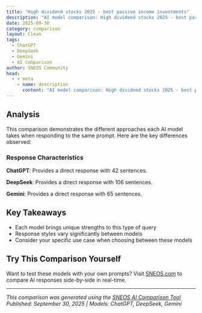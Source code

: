 ```yaml
---
title: "High dividend stocks 2025 - best passive income investments"
description: "AI model comparison: High dividend stocks 2025 - best passive income investments..."
date: 2025-09-30
category: comparison
layout: Clean
tags:
  - ChatGPT
  - DeepSeek
  - Gemini
  - AI Comparison
author: SNEOS Community
head:
  - - meta
    - name: description
      content: "AI model comparison: High dividend stocks 2025 - best passive income investments..."
---
```


<ChatComparison
  title="High dividend stocks 2025 - best passive income investments"
  prompt="High dividend stocks 2025 - best passive income investments"
  :responses='{
    "ChatGPT": "Investing in high dividend stocks can be an excellent way to generate passive income. For 2025, here are some key points and suggestions to consider when looking for the best high dividend stocks and passive income investments:\n\n### What to Look For in High Dividend Stocks\n1. **Dividend Yield:** A higher yield means more income, but extremely high yields can sometimes indicate risk.\n2. **Dividend Growth:** Companies that consistently increase dividends over time are preferable.\n3. **Payout Ratio:** This shows the percentage of earnings paid out as dividends. A sustainable payout ratio is typically under 70%.\n4. **Financial Health:** Look for companies with strong balance sheets and stable earnings.\n5. **Industry Stability:** Utilities, consumer staples, real estate investment trusts (REITs), and telecommunications often provide steady dividends.\n\n### Top High Dividend Stocks to Consider for 2025\n(Note: Always perform your own research or consult a financial advisor.)\n\n1. **AT\u0026T Inc. (T)**\n   - Sector: Telecommunications\n   - Dividend Yield: Around 6-7%\n   - Notes: High yield and steady telecom demand, though consider company-specific risks.\n\n2. **Pfizer Inc. (PFE)**\n   - Sector: Healthcare\n   - Dividend Yield: ~3.5-4%\n   - Notes: Strong pharma pipeline and consistent dividends.\n\n3. **Real Estate Investment Trusts (REITs)**\n   - Examples: Realty Income Corporation (O), Vanguard Real Estate ETF (VNQ)\n   - Dividend Yield: Typically 4-6%\n   - Notes: REITs must pay out most profit as dividends, resulting in attractive yields.\n\n4. **Exxon Mobil Corporation (XOM)**\n   - Sector: Energy\n   - Dividend Yield: ~3-4%\n   - Notes: Stable dividends backed by cash flow from oil \u0026 gas.\n\n5. **Johnson \u0026 Johnson (JNJ)**\n   - Sector: Healthcare\n   - Dividend Yield: ~2.5-3%\n   - Notes: Dividend aristocrat with steady growth.\n\n6. **Procter \u0026 Gamble (PG)**\n   - Sector: Consumer Staples\n   - Dividend Yield: ~2.5-3%\n   - Notes: Strong brand portfolio with reliable dividends.\n\n### Dividend ETFs for Diversification\n- **Vanguard High Dividend Yield ETF (VYM)**\n- **Schwab U.S. Dividend Equity ETF (SCHD)**\n- **iShares Select Dividend ETF (DVY)**\n\nThese ETFs offer diversified exposure to multiple dividend-paying stocks and can reduce company-specific risk.\n\n### Other Passive Income Investments\n- **Preferred Stocks:** Often higher dividend yields than common stocks.\n- **Bonds or Bond ETFs:** Provide fixed income but generally lower yields.\n- **Dividend Growth Stocks:** Lower yield but with growth potential and increasing dividends.\n- **Business Development Companies (BDCs):** Higher yields but higher risk.\n\n### Final Tips\n- Diversify your dividend portfolio across sectors.\n- Reinvest dividends to compound growth.\n- Monitor payout ratios and company performance regularly.\n- Consider tax implications of dividend income in your jurisdiction.\n\nIf you\u0027d like, I can provide a tailored list based on your investment amount, risk tolerance, and goals.",
    "DeepSeek": "Of course. This is an excellent question for investors looking ahead. Predicting the \u0022best\u0022 stocks for 2025 involves analyzing current trends, company fundamentals, and economic forecasts.\n\nHere is a comprehensive guide to high-dividend stocks for 2025, focusing on building durable passive income.\n\n### **Important Disclaimer: First, The Foundation**\n\n*   **Not Financial Advice:** This is for educational and informational purposes only. You must conduct your own research or consult a financial advisor before investing.\n*   **Total Return is Key:** Don\u0027t chase yield blindly. A very high yield can be a sign of distress (a \u0022dividend trap\u0022). The best investments offer a combination of a solid yield and the potential for stock price appreciation (**Total Return = Dividend Income \u002B Capital Gains**).\n*   **Dividend Safety Matters:** Can the company afford to keep paying and growing its dividend? We look at metrics like **payout ratio** (dividends per share / earnings per share) and **free cash flow**.\n\n---\n\n### **Top Sectors \u0026 Themes for 2025 High-Dividend Stocks**\n\nHere are the sectors and investment themes that are well-positioned for 2025, with specific company examples (as of late 2023/early 2024).\n\n#### **1. The \u0022Steady Eddies\u0022: Blue-Chip Dividend Aristocrats \u0026 Kings**\n\nThese companies have a proven track record of raising dividends for 25\u002B years (Aristocrats) or 50\u002B years (Kings). They are typically resilient during economic downturns.\n\n*   **Johnson \u0026 Johnson (JNJ):**\n    *   **Sector:** Healthcare.\n    *   **Thesis:** A massive, diversified healthcare giant with pharmaceuticals, medtech, and consumer health. Healthcare is defensive (people need medicine regardless of the economy). Its AAA credit rating is a sign of supreme financial health.\n    *   **Key Metric:** Over 60 consecutive years of dividend increases.\n\n*   **Procter \u0026 Gamble (PG):**\n    *   **Sector:** Consumer Staples.\n    *   **Thesis:** Sells essential everyday products (Tide, Pampers, Gillette). Demand is incredibly stable, providing reliable cash flow to fund dividends.\n    *   **Key Metric:** Over 65 consecutive years of dividend increases.\n\n*   **3M (MMM):**\n    *   **Sector:** Industrial Conglomerate.\n    *   **Thesis:** While facing some legal headwinds, 3M is a classic dividend king with a massive global footprint. Its high yield is attractive, but investors should monitor its liability management.\n    *   **Key Metric:** Over 60 consecutive years of dividend increases; very high yield.\n\n#### **2. The Cash Flow Machines: Energy Infrastructure (MLPs \u0026 Midstream)**\n\nThese companies operate the \u0022toll roads\u0022 of the energy sector\u2014pipelines and storage facilities. They are not as sensitive to oil prices as producers because they get paid based on volume.\n\n*   **Enterprise Products Partners (EPD):**\n    *   **Sector:** Energy Midstream (MLP).\n    *   **Thesis:** One of the largest and most respected midstream players. It has a stellar balance sheet and generates enormous, stable cash flow. It has consistently raised its distribution for over 25 years.\n    *   **Key Metric:** High distribution coverage ratio (pays out less cash than it earns).\n\n*   **Energy Transfer (ET):**\n    *   **Sector:** Energy Midstream (MLP).\n    *   **Thesis:** A giant in the pipeline network with a very high yield. The company has been focused on debt reduction and has significant growth projects coming online.\n    *   **Note:** MLPs issue a K-1 tax form, which can be more complex than the 1099 form from regular stocks.\n\n#### **3. The Interest Rate Beneficiaries: Financials \u0026 Insurance**\n\nWith interest rates expected to remain \u0022higher for longer\u0022 into 2025, these companies earn more on their cash and investments.\n\n*   **JPMorgan Chase (JPM):**\n    *   **Sector:** Financials (Banking).\n    *   **Thesis:** The premier U.S. bank. It benefits from higher net interest income, has a strong balance sheet, and consistently buys back stock and pays a growing dividend.\n    *   **Key Metric:** Strong capital levels and a reasonable payout ratio.\n\n*   **Prudential Financial (PRU):**\n    *   **Sector:** Insurance.\n    *   **Thesis:** As a life insurer and asset manager, Prudential earns more on its massive investment portfolio when interest rates are high. This supports a very attractive dividend yield.\n    *   **Key Metric:** Look for growth in book value and earnings.\n\n#### **4. The Real Estate Play: REITs (Real Estate Investment Trusts)**\n\nREITs are required by law to pay out at least 90% of taxable income as dividends. Focus on sectors with strong underlying demand.\n\n*   **Realty Income (O):**\n    *   **Sector:** REIT (Retail).\n    *   **Thesis:** The \u0022Monthly Dividend Company.\u0022 It owns single-tenant, net-lease properties leased to high-quality tenants (e.g., Walgreens, Dollar General). Its leases often have built-in rent escalators, providing inflation-protected income.\n    *   **Key Metric:** AFFO (Adjusted Funds From Operations) payout ratio.\n\n*   **Prologis (PLD):**\n    *   **Sector:** REIT (Industrial/Logistics).\n    *   **Thesis:** The global leader in logistics real estate. It owns warehouses and distribution centers that are critical for e-commerce. Demand remains robust.\n    *   **Key Metric:** High occupancy rates and rental growth.\n\n---\n\n### **How to Build Your Passive Income Portfolio for 2025**\n\nInstead of just picking individual stocks, consider this layered approach for diversification and risk management.\n\n#### **Layer 1: The Core - Diversified ETFs and Funds**\nThis is the easiest and safest way to start. You get instant diversification across dozens or hundreds of high-dividend stocks.\n\n*   **Vanguard High Dividend Yield ETF (VYM):** Tracks a broad index of U.S. companies with higher-than-average dividend yields. Low cost and diversified.\n*   **Schwab U.S. Dividend Equity ETF (SCHD):** A very popular ETF that tracks the Dow Jones U.S. Dividend 100 Index. It has a focus on quality, screening for companies with strong fundamentals and a history of dividend payments.\n*   **iShares Select Dividend ETF (DVY):** Another strong option focusing on high-dividend U.S. stocks.\n\n#### **Layer 2: The Satellite - Strategic Sector ETFs**\nUse these to overweight sectors you believe in for 2025.\n\n*   **Energy Select Sector SPDR Fund (XLE):** For broad exposure to the energy sector, including Chevron and ExxonMobil.\n*   **Real Estate Select Sector SPDR Fund (XLRE):** For broad exposure to real estate via REITs.\n\n#### **Layer 3: The Tactical - Individual Stocks**\nOnce you have a core foundation, you can add individual stocks from the list above to tilt your portfolio towards your highest-conviction ideas or to slightly boost your overall yield.\n\n---\n\n### **Key Metrics to Research for ANY High-Dividend Stock**\n\nBefore you buy any stock for 2025, check these metrics:\n\n1.  **Dividend Yield:** (Annual Dividend / Share Price). Is it sustainable, or is it a trap?\n2.  **Payout Ratio:** (Dividends / Earnings). For most stocks, look for below 60-70%. For REITs, use **AFFO Payout Ratio** (should be under 90% for safety).\n3.  **Debt-to-Equity (D/E) Ratio:** How leveraged is the company? Lower is generally safer.\n4.  **Dividend Growth History:** A long track record of annual increases is a very positive sign.\n5.  **Free Cash Flow:** The lifeblood of dividend payments. Is the company generating enough cash to cover the dividend and reinvest in the business?\n\n### **Final Outlook for 2025**\n\nThe landscape for 2025 looks favorable for income investors. A potential \u0022higher for longer\u0022 interest rate environment and a possible economic slowdown should continue to make reliable, income-generating assets attractive. By focusing on **quality, diversification, and dividend safety**, you can build a portfolio designed to generate passive income not just in 2025, but for many years to come.\n\n**Start your research today, and always invest with a long-term perspective.**",
    "Gemini": "Okay, let\u0027s talk about high-dividend stocks for potential passive income in 2025.  It\u0027s important to remember that **I cannot give financial advice.**  This is for informational purposes only, and you should do your own thorough research and consult with a qualified financial advisor before making any investment decisions.  Dividend investing involves risks, and past performance is not indicative of future results.\n\n**Key Considerations for High-Dividend Stocks (General Principles):**\n\n*   **Dividend Yield vs. Dividend Safety:** A high dividend yield can be tempting, but it\u0027s crucial to ensure the company can sustain those payouts. A very high yield *could* signal that the market believes the dividend is at risk of being cut.\n*   **Payout Ratio:**  This is the percentage of a company\u0027s earnings paid out as dividends. A high payout ratio (e.g., above 80% or 90%) might indicate the company has limited room to grow the dividend or invest in its business.\n*   **Financial Health:** Look for companies with strong balance sheets (low debt, healthy cash flow) and consistent profitability.\n*   **Industry Outlook:** Consider the industry the company operates in. Is it growing, stable, or declining? Companies in declining industries may struggle to maintain their dividends.\n*   **Dividend Growth History:** A history of increasing dividends is a positive sign. Look for companies that have consistently raised their dividends over time (dividend aristocrats or dividend kings).\n*   **Diversification:**  Don\u0027t put all your eggs in one basket. Diversify your dividend stock portfolio across different sectors and industries to reduce risk.\n*   **Tax Implications:** Dividends are generally taxable, so consider the tax implications of your investment strategy.  Consult with a tax professional.\n\n**Sectors and Types of Companies Often Associated with High Dividends (for research purposes, not recommendations):**\n\n*   **Real Estate Investment Trusts (REITs):** REITs are required to distribute a large portion of their taxable income to shareholders as dividends, making them a popular choice for income investors.  However, they can be sensitive to interest rate changes.\n*   **Utilities:**  Utilities (e.g., electric, gas, water) are often considered stable and reliable dividend payers because they provide essential services.\n*   **Energy Companies:** Some energy companies, particularly those in the midstream (pipeline) sector, pay high dividends. However, the energy sector can be volatile.\n*   **Financial Companies:**  Some banks and insurance companies pay attractive dividends.\n*   **Telecommunications:**  Telecom companies often generate steady cash flow and pay dividends.\n*   **Consumer Staples:** Companies that sell essential goods (e.g., food, household products) tend to be more resilient during economic downturns.\n*   **Master Limited Partnerships (MLPs):**  Primarily in the energy sector (pipelines, storage), MLPs pass through income to investors.  They have complex tax implications (K-1 forms).\n\n**Finding Potential High-Dividend Stocks for 2025 (Research Steps - Not Recommendations):**\n\n1.  **Use Stock Screeners:** Reputable financial websites (e.g., Yahoo Finance, Google Finance, Finviz, Bloomberg) offer stock screeners that allow you to filter stocks based on dividend yield, payout ratio, market capitalization, and other financial metrics.\n2.  **Research Dividend Aristocrats/Kings:**  These are companies that have increased their dividends for at least 25 or 50 consecutive years, respectively.  This doesn\u0027t guarantee future performance, but it indicates a strong commitment to dividend payments.\n3.  **Analyze Company Financials:**  Once you\u0027ve identified some potential candidates, carefully review their financial statements (balance sheets, income statements, cash flow statements) to assess their financial health and ability to sustain their dividends.\n4.  **Read Analyst Reports:**  Analysts who follow these companies often provide valuable insights into their prospects.\n5.  **Stay Informed:**  Keep up-to-date on company news, industry trends, and economic developments that could affect dividend payments.\n\n**Example of a screening search (for educational purposes, not a recommendation):**\n\n*   On a stock screener, you might search for:\n    *   Dividend yield:  Greater than 3% (adjust this based on your risk tolerance)\n    *   Payout ratio:  Less than 70% (to ensure the dividend is sustainable)\n    *   Market capitalization:  Greater than $5 billion (to focus on larger, more established companies)\n    *   Positive Earnings Growth (over the last year)\n\n**Warning:**  Avoid \u0022yield traps.\u0022  A yield trap is a stock with a high dividend yield that is unsustainable.  The company\u0027s financial condition is deteriorating, and the dividend is likely to be cut, causing the stock price to plummet.\n\n**Important Considerations for 2025:**\n\n*   **Interest Rate Environment:** Interest rates significantly impact dividend stocks, especially REITs and utilities. Higher rates can make bonds more attractive, potentially reducing demand for dividend stocks. The Federal Reserve\u0027s policies will be crucial.\n*   **Inflation:** Inflation can erode the purchasing power of dividends. Companies need to be able to pass on rising costs to consumers to maintain profitability and dividend payouts.\n*   **Economic Growth:** A strong economy generally supports corporate profits and dividend growth. However, a recession could lead to dividend cuts.\n*   **Geopolitical Risks:** Global events can impact markets and individual companies.\n\n**Disclaimer:** *I am an AI chatbot and cannot provide financial advice. This information is for educational purposes only. Investing in stocks involves risks, including the potential loss of principal. Always conduct thorough research and consult with a qualified financial advisor before making any investment decisions.*\n\nIn summary, finding the \u0022best\u0022 high-dividend stocks for 2025 requires careful research, analysis, and consideration of your individual investment goals and risk tolerance. Good luck with your research!\n"
  }'
  published-date="22:46"
/>

## Analysis

This comparison demonstrates the different approaches each AI model takes when responding to the same prompt. Here are the key differences observed:

### Response Characteristics

**ChatGPT**: Provides a direct response with 42 sentences. 

**DeepSeek**: Provides a direct response with 106 sentences. 

**Gemini**: Provides a direct response with 65 sentences. 

## Key Takeaways

- Each model brings unique strengths to this type of query
- Response styles vary significantly between models
- Consider your specific use case when choosing between these models

## Try This Comparison Yourself

Want to test these models with your own prompts? Visit [SNEOS.com](https://sneos.com) to compare AI responses side-by-side in real-time.

---

*This comparison was generated using the [SNEOS AI Comparison Tool](https://sneos.com)*
*Published: September 30, 2025 | Models: ChatGPT, DeepSeek, Gemini*
